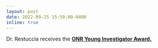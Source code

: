 ```yaml
---
layout: post
date: 2022-09-25 15:59:00-0400
inline: true
---
```


 Dr. Restuccia receives the <strong><a class="news-title" href="https://www.nre.navy.mil/media-center/news-releases/best-and-brightest-onrs-2023-young-investigators"> ONR Young Investigator Award.</a></strong>
